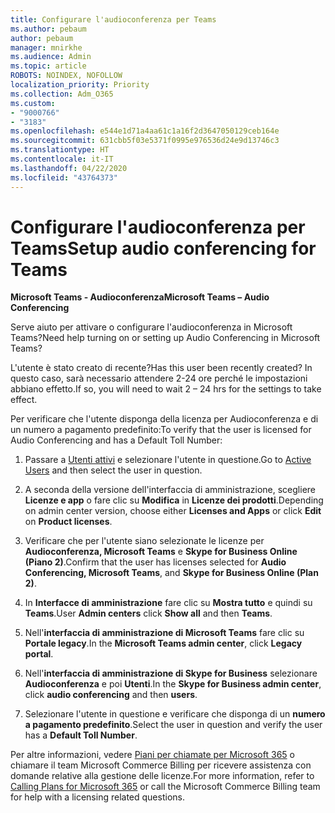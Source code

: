 ```yaml
---
title: Configurare l'audioconferenza per Teams
ms.author: pebaum
author: pebaum
manager: mnirkhe
ms.audience: Admin
ms.topic: article
ROBOTS: NOINDEX, NOFOLLOW
localization_priority: Priority
ms.collection: Adm_O365
ms.custom:
- "9000766"
- "3183"
ms.openlocfilehash: e544e1d71a4aa61c1a16f2d3647050129ceb164e
ms.sourcegitcommit: 631cbb5f03e5371f0995e976536d24e9d13746c3
ms.translationtype: HT
ms.contentlocale: it-IT
ms.lasthandoff: 04/22/2020
ms.locfileid: "43764373"
---
```

# <a name="setup-audio-conferencing-for-teams"></a><span data-ttu-id="18f55-102">Configurare l'audioconferenza per Teams</span><span class="sxs-lookup"><span data-stu-id="18f55-102">Setup audio conferencing for Teams</span></span>

<span data-ttu-id="18f55-103">**Microsoft Teams - Audioconferenza**</span><span class="sxs-lookup"><span data-stu-id="18f55-103">**Microsoft Teams – Audio Conferencing**</span></span>

<span data-ttu-id="18f55-104">Serve aiuto per attivare o configurare l'audioconferenza in Microsoft Teams?</span><span class="sxs-lookup"><span data-stu-id="18f55-104">Need help turning on or setting up Audio Conferencing in Microsoft Teams?</span></span>

<span data-ttu-id="18f55-105">L'utente è stato creato di recente?</span><span class="sxs-lookup"><span data-stu-id="18f55-105">Has this user been recently created?</span></span>  <span data-ttu-id="18f55-106">In questo caso, sarà necessario attendere 2-24 ore perché le impostazioni abbiano effetto.</span><span class="sxs-lookup"><span data-stu-id="18f55-106">If so, you will need to wait 2 – 24 hrs for the settings to take effect.</span></span>

<span data-ttu-id="18f55-107">Per verificare che l'utente disponga della licenza per Audioconferenza e di un numero a pagamento predefinito:</span><span class="sxs-lookup"><span data-stu-id="18f55-107">To verify that the user is licensed for Audio Conferencing and has a Default Toll Number:</span></span>

1. <span data-ttu-id="18f55-108">Passare a [Utenti attivi](https://admin.microsoft.com/Adminportal/Home?source=applauncher#/users) e selezionare l'utente in questione.</span><span class="sxs-lookup"><span data-stu-id="18f55-108">Go to [Active Users](https://admin.microsoft.com/Adminportal/Home?source=applauncher#/users) and then select the user in question.</span></span>

2. <span data-ttu-id="18f55-109">A seconda della versione dell'interfaccia di amministrazione, scegliere **Licenze e app** o fare clic su **Modifica** in **Licenze dei prodotti**.</span><span class="sxs-lookup"><span data-stu-id="18f55-109">Depending on admin center version, choose either **Licenses and Apps** or click **Edit** on **Product licenses**.</span></span>

3. <span data-ttu-id="18f55-110">Verificare che per l'utente siano selezionate le licenze per **Audioconferenza, Microsoft Teams** e **Skype for Business Online (Piano 2)**.</span><span class="sxs-lookup"><span data-stu-id="18f55-110">Confirm that the user has licenses selected for **Audio Conferencing, Microsoft Teams**, and **Skype for Business Online (Plan 2)**.</span></span>

4. <span data-ttu-id="18f55-111">In **Interfacce di amministrazione** fare clic su **Mostra tutto** e quindi su **Teams**.</span><span class="sxs-lookup"><span data-stu-id="18f55-111">User **Admin centers** click **Show all** and then **Teams**.</span></span>

5. <span data-ttu-id="18f55-112">Nell'**interfaccia di amministrazione di Microsoft Teams** fare clic su **Portale legacy**.</span><span class="sxs-lookup"><span data-stu-id="18f55-112">In the **Microsoft Teams admin center**, click **Legacy portal**.</span></span>

6. <span data-ttu-id="18f55-113">Nell'**interfaccia di amministrazione di Skype for Business** selezionare **Audioconferenza** e poi **Utenti**.</span><span class="sxs-lookup"><span data-stu-id="18f55-113">In the **Skype for Business admin center**, click **audio conferencing** and then **users**.</span></span>

7. <span data-ttu-id="18f55-114">Selezionare l'utente in questione e verificare che disponga di un **numero a pagamento predefinito**.</span><span class="sxs-lookup"><span data-stu-id="18f55-114">Select the user in question and verify the user has a **Default Toll Number**.</span></span>

<span data-ttu-id="18f55-115">Per altre informazioni, vedere [Piani per chiamate per Microsoft 365](https://docs.microsoft.com/microsoftteams/calling-plans-for-office-365) o chiamare il team Microsoft Commerce Billing per ricevere assistenza con domande relative alla gestione delle licenze.</span><span class="sxs-lookup"><span data-stu-id="18f55-115">For more information, refer to [Calling Plans for Microsoft 365](https://docs.microsoft.com/microsoftteams/calling-plans-for-office-365) or call the Microsoft Commerce Billing team for help with a licensing related questions.</span></span>